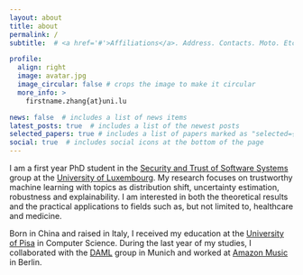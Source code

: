 ```yaml
---
layout: about
title: about
permalink: /
subtitle:  # <a href='#'>Affiliations</a>. Address. Contacts. Moto. Etc.

profile:
  align: right
  image: avatar.jpg
  image_circular: false # crops the image to make it circular
  more_info: > 
    firstname.zhang{at}uni.lu

news: false  # includes a list of news items
latest_posts: true  # includes a list of the newest posts
selected_papers: true # includes a list of papers marked as "selected={true}"
social: true  # includes social icons at the bottom of the page
---
```


I am a first year PhD student in the [Security and Trust of Software Systems](https://satoss.uni.lu/) group at the [University of Luxembourg](https://www.uni.lu/). My research focuses on trustworthy machine learning with topics as distribution shift, uncertainty estimation, robustness and explainability. I am interested in both the theoretical results and the practical applications to fields such as, but not limited to, healthcare and medicine.

Born in China and raised in Italy, I received my education at the [University of Pisa](https://di.unipi.it/) in Computer Science. During the last year of my studies, I collaborated with the [DAML](https://www.cs.cit.tum.de/en/daml/home/) group in Munich and worked at [Amazon Music](https://music.amazon.com/) in Berlin.
